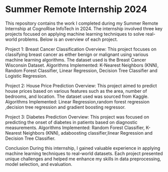 # Summer Remote Internship 2024
This repository contains the work I completed during my Summer Remote Internship at CognoRise InfoTech in 2024. The internship involved three key projects focused on applying machine learning techniques to solve real-world problems. Below is an overview of each project.

Project 1: Breast Cancer Classification
Overview:
This project focuses on classifying breast cancer as either benign or malignant using various machine learning algorithms. The dataset used is the Breast Cancer Wisconsin Dataset.
Algorithms Implemented:
K-Nearest Neighbors (KNN), Random Forest Classifier, Linear Regression, Decision Tree Classifier and Logistic Regression.


Project 2: House Price Prediction
Overview:
This project aimed to predict house prices based on various features such as the area, number of bedrooms, and location. The dataset used was sourced from Kaggle.
Algorithms Implemented:
Linear Regression,random forest regression ,decision tree regression and gradient boosting regressor.


Project 3: Diabetes Prediction
Overview:
This project was focused on predicting the onset of diabetes in patients based on diagnostic measurements.
Algorithms Implemented:
Random Forest Classifier, K-Nearest Neighbors (KNN), adaboosting classifier,linear Regression and Decision Tree Classifier.


Conclusion
During this internship, I gained valuable experience in applying machine learning techniques to real-world datasets. Each project presented unique challenges and helped me enhance my skills in data preprocessing, model selection, and evaluation.
